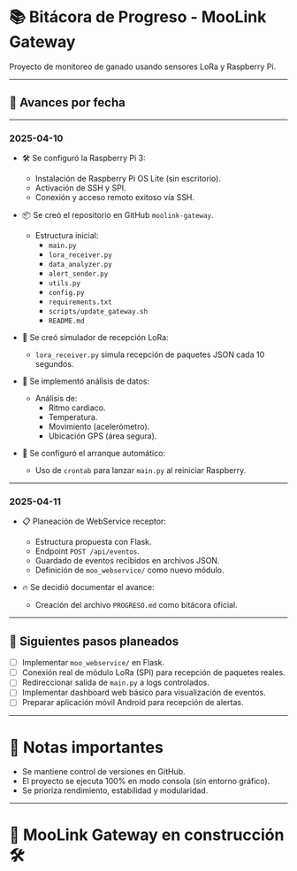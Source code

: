 # 📚 Bitácora de Progreso - MooLink Gateway

Proyecto de monitoreo de ganado usando sensores LoRa y Raspberry Pi.

---

## 📅 Avances por fecha

---

### 2025-04-10

- 🛠️ Se configuró la Raspberry Pi 3:
  - Instalación de Raspberry Pi OS Lite (sin escritorio).
  - Activación de SSH y SPI.
  - Conexión y acceso remoto exitoso vía SSH.

- 📦 Se creó el repositorio en GitHub `moolink-gateway`.
  - Estructura inicial:
    - `main.py`
    - `lora_receiver.py`
    - `data_analyzer.py`
    - `alert_sender.py`
    - `utils.py`
    - `config.py`
    - `requirements.txt`
    - `scripts/update_gateway.sh`
    - `README.md`

- 🧪 Se creó simulador de recepción LoRa:
  - `lora_receiver.py` simula recepción de paquetes JSON cada 10 segundos.

- 🧠 Se implementó análisis de datos:
  - Análisis de:
    - Ritmo cardiaco.
    - Temperatura.
    - Movimiento (acelerómetro).
    - Ubicación GPS (área segura).

- 🚀 Se configuró el arranque automático:
  - Uso de `crontab` para lanzar `main.py` al reiniciar Raspberry.

---

### 2025-04-11

- 📋 Planeación de WebService receptor:
  - Estructura propuesta con Flask.
  - Endpoint `POST /api/eventos`.
  - Guardado de eventos recibidos en archivos JSON.
  - Definición de `moo_webservice/` como nuevo módulo.

- 🔥 Se decidió documentar el avance:
  - Creación del archivo `PROGRESO.md` como bitácora oficial.

---

## 🚀 Siguientes pasos planeados

- [ ] Implementar `moo_webservice/` en Flask.
- [ ] Conexión real de módulo LoRa (SPI) para recepción de paquetes reales.
- [ ] Redireccionar salida de `main.py` a logs controlados.
- [ ] Implementar dashboard web básico para visualización de eventos.
- [ ] Preparar aplicación móvil Android para recepción de alertas.

---

# 📢 Notas importantes

- Se mantiene control de versiones en GitHub.
- El proyecto se ejecuta 100% en modo consola (sin entorno gráfico).
- Se prioriza rendimiento, estabilidad y modularidad.

---

# 🐂 MooLink Gateway en construcción 🛠️
